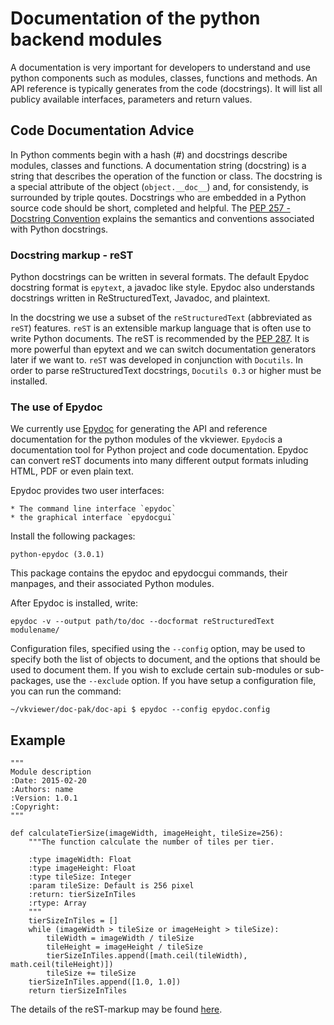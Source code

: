 # Documentation of the python backend modules

A documentation is very important for developers to understand and use python components such as modules, classes, functions and methods. An API reference is typically generates from the code (docstrings). It will list all publicy available interfaces, parameters and return values.


## Code Documentation Advice

In Python comments begin with a hash (#) and docstrings describe modules, classes and functions. A documentation string (docstring) is a string that describes the operation of the function or class. The docstring is a special attribute of the object (`object.__doc__`) and, for consistendy, is surrounded by triple qoutes. Docstrings who are embedded in a Python source code should be short, completed and helpful. The <a href="http://python.org/dev/peps/pep-0257/">PEP 257 - Docstring Convention</a> explains the semantics and conventions associated with Python docstrings.

### Docstring markup - reST

Python docstrings can be written in several formats. The default Epydoc docstring format is `epytext`, a javadoc like style.  Epydoc also understands docstrings written in ReStructuredText, Javadoc, and plaintext. 

In the docstring we use a subset of the `reStructuredText` (abbreviated as `reST`) features. `reST` is an extensible markup language that is often use to write Python documents. The reST is recommended by the <a href="http://python.org/dev/peps/pep-0287/">PEP 287</a>. It is more powerful than epytext and we can switch documentation generators later if we want to.
`reST` was developed in conjunction with `Docutils`. In order to parse reStructuredText docstrings, `Docutils 0.3` or higher must be installed.


### The use of Epydoc

We currently use <a href="http://epydoc.sourceforge.net/">Epydoc</a> for generating the API and reference documentation for the python modules of the vkviewer. `Epydoc`is a documentation tool for Python project and code documentation. Epydoc can convert reST documents into many different output formats inluding HTML, PDF or even plain text. 

Epydoc provides two user interfaces:

	* The command line interface `epydoc`
	* the graphical interface `epydocgui`
	
Install the following packages:

	python-epydoc (3.0.1)
	
This package contains the epydoc and epydocgui commands, their manpages, and their associated Python modules. 

After Epydoc is installed, write:

	epydoc -v --output path/to/doc --docformat reStructuredText modulename/

Configuration files, specified using the `--config` option, may be used to specify both the list of objects to document, and the options that should be used to document them. If you wish to exclude certain sub-modules or sub-packages, use the `--exclude` option.
If you have setup a configuration file, you can run the command:

	~/vkviewer/doc-pak/doc-api $ epydoc --config epydoc.config

## Example

	"""
	Module description
	:Date: 2015-02-20
	:Authors: name
	:Version: 1.0.1
	:Copyright: 
	"""
		
	def calculateTierSize(imageWidth, imageHeight, tileSize=256):
	    """The function calculate the number of tiles per tier.
	    
	    :type imageWidth: Float
	    :type imageHeight: Float
	    :type tileSize: Integer
	    :param tileSize: Default is 256 pixel
	    :return: tierSizeInTiles   
	    :rtype: Array 
	    """
	    tierSizeInTiles = []
	    while (imageWidth > tileSize or imageHeight > tileSize):
	        tileWidth = imageWidth / tileSize
	        tileHeight = imageHeight / tileSize
	        tierSizeInTiles.append([math.ceil(tileWidth), math.ceil(tileHeight)])
	        tileSize += tileSize
	    tierSizeInTiles.append([1.0, 1.0])      
	    return tierSizeInTiles
	    

The details of the reST-markup may be found <a href="http://docutils.sourceforge.net/docs/user/rst/quickref.html">here</a>.

		

